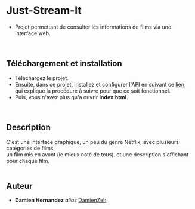 
# Just-Stream-It


- Projet permettant de consulter les informations de films via une interface web.<br/>
<br>




## Téléchargement et installation 

- Téléchargez le projet. <br/>
- Ensuite, dans ce projet, installez et configurer l'API en suivant ce [lien](https://github.com/OpenClassrooms-Student-Center/OCMovies-API-EN-FR),<br>
qui explique la procédure à suivre pour que ce soit fonctionnel. <br/>
- Puis, vous n'avez plus qu'a ouvrir **index.html**.

<br/>


## Description


C'est une interface graphique, un peu du genre Netflix, avec plusieurs catégories de films,<br>
un film mis en avant (le mieux noté de tous), et une description s'affichant pour chaque film.
<br><br>
## Auteur

* **Damien Hernandez** _alias_ [DamienZeh](https://damienhernandez.fr/)


